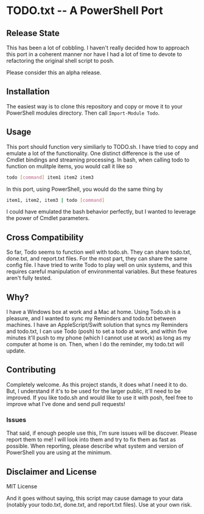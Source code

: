 # TODO.txt -- A PowerShell Port

## Release State
This has been a lot of cobbling. I haven't really decided how to approach this port in a coherent manner nor have I had a lot of time to devote to refactoring the original shell script to posh. 

Please consider this an alpha release. 

## Installation
The easiest way is to clone this repository and copy or move it to your PowerShell modules directory. Then call `Import-Module Todo`. 

## Usage
This port should function very similiarly to TODO.sh. I have tried to copy and emulate a lot of the functionality. One distinct difference is the use of Cmdlet bindings and streaming processing. In bash, when calling todo to function on mulitple items, you would call it like so 

```sh
todo [command] item1 item2 item3
```

In this port, using PowerShell, you would do the same thing by
```sh
item1, item2, item3 | todo [command]
```

I could have emulated the bash behavior perfectly, but I wanted to leverage the power of Cmdlet parameters. 

## Cross Compatibility
So far, Todo seems to function well with todo.sh. They can share todo.txt, done.txt, and report.txt files. For the most part, they can share the same config file. I have tried to write Todo to play well on unix systems, and this requires careful manipulation of environmental variables. But these features aren't fully tested. 

## Why? 
I have a Windows box at work and a Mac at home. Using Todo.sh is a pleasure, and I wanted to sync my Reminders and todo.txt between machines. I have an AppleScript/Swift solution that syncs my Reminders and todo.txt, I can use Todo (posh) to set a todo at work, and within five minutes it'll push to my phone (which I cannot use at work) as long as my computer at home is on. Then, when I do the reminder, my todo.txt will update. 

## Contributing
Completely welcome. As this project stands, it does what _I_ need it to do. But, I understand if it's to be used for the larger public, it'll need to be improved. If you like todo.sh and would like to use it with posh, feel free to improve what I've done and send pull requests! 

### Issues
That said, if enough people use this, I'm sure issues will be discover. Please report them to me! I will look into them and try to fix them as fast as possible. When reporting, please describe what system and version of PowerShell you are using at the minimum. 

## Disclaimer and License
MIT License

And it goes without saying, this script may cause damage to your data (notably your todo.txt, done.txt, and report.txt files). Use at your own risk. 